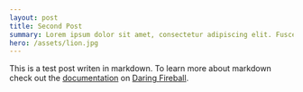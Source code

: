 ```yaml
---
layout: post
title: Second Post
summary: Lorem ipsum dolor sit amet, consectetur adipiscing elit. Fusce ornare laoreet metus. Ut sodales augue in felis volutpat ac elementum quam malesuada. Pellentesque habitant morbi tristique senectus et netus et malesuada fames ac turpis egestas. Nullam dapibus ultrices erat eu varius. Phasellus fermentum molestie lectus, a interdum turpis scelerisque eu. Sed pharetra adipiscing sem et sollicitudin
hero: /assets/lion.jpg
---
```


This is a test post writen in markdown. To learn more about markdown check out the [documentation](http://daringfireball.net/projects/markdown/) on [Daring Fireball](http://daringfireball.net/).

